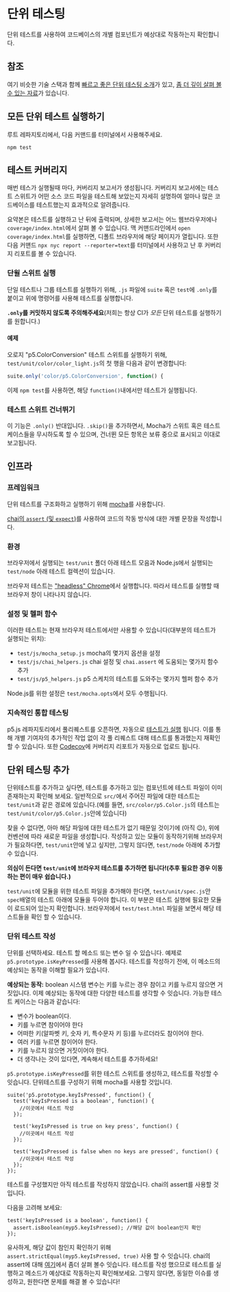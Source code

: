 # 단위 테스팅

단위 테스트를 사용하여 코드베이스의 개별 컴포넌트가 예상대로 작동하는지 확인합니다.

## 참조

여기 비슷한 기술 스택과 함께 [빠르고 좋은 단위 테스팅 소개](https://codeburst.io/javascript-unit-testing-using-mocha-and-chai-1d97d9f18e71)가 있고, [좀 더 깊이 살펴 볼수 있는 자료](https://blog.logrocket.com/a-quick-and-complete-guide-to-mocha-testing-d0e0ea09f09d)가 있습니다.

## 모든 단위 테스트 실행하기

루트 레파지토리에서, 다음 커맨드를 터미널에서 사용해주세요.

```shellsession
npm test
```

## 테스트 커버리지

매번 테스가 실행될때 마다, 커버리지 보고서가 생성됩니다. 커버리지 보고서에는 테스트 스위트가 어떤 소스 코드 파일을 테스트해 보았는지 자세히 설명하여 얼마나 많은 코드베이스를 테스트했는지 효과적으로 알려줍니다.

요약본은 테스트를 실행하고 난 뒤에 출력되며, 상세한 보고서는 어느 웹브라우저에나 `coverage/index.html`에서 살펴 볼 수 있습니다. 맥 커맨드라인에서 `open coverage/index.html`를 실행하면, 디폴트 브라우저에 해당 페이지가 열립니다. 또한 다음 커맨드 `npx nyc report --reporter=text`를 터미널에서 사용하고 난 후 커버리지 리포트를 볼 수 있습니다.

### 단윌 스위트 실행

단일 테스트나 그룹 테스트를 실행하기 위해, `.js` 파일에 `suite` 혹은 `test`에 `.only`를 붙이고 위에 명령어를 사용해 테스트를 실행합니다.

**`.only`를 커밋하지 않도록 주의해주세요**(저희는 항상 CI가 _모든_ 단위 테스트를 실행하기를 원합니다.)

#### 예제

오로지 "p5.ColorConversion" 테스트 스위트를 실행하기 위해, `test/unit/color/color_light.js`의 첫 행을 다음과 같이 변경합니다:

```js
suite.only('color/p5.ColorConversion', function() {
```

이제 `npm test`를 사용하면, 해당 `function()`내에서만 테스트가 실행됩니다.

### 테스트 스위트 건너뛰기

이 기능은 `.only()` 반대입니다. `.skip()`을 추가하면서, Mocha가 스위트 혹은 테스트 케이스들을 무시하도록 할 수 있으며, 건너뛴 모든 항목은 보류 중으로 표시되고 이대로 보고됩니다.

## 인프라

### 프레임워크

단위 테스트를 구조화하고 실행하기 위해 [mocha](https://mochajs.org)를 사용합니다.

[chai의 `assert` (및 `expect`)](https://www.chaijs.com/api/assert/)를 사용하여 코드의 작동 방식에 대한 개별 문장을 작성합니다.

### 환경

브라우저에서 실행되는 `test/unit` 폴더 아래 테스트 모음과 Node.js에서 실행되는 `test/node` 아래 테스트 컬렉션이 있습니다.

브라우저 테스트는 ["headless" Chrome](https://developers.google.com/web/updates/2017/06/headless-karma-mocha-chai)에서 실행합니다. 따라서 테스트를 실행할 때 브라우저 창이 나타나지 않습니다.

### 설정 및 헬퍼 함수

이러한 테스트는 현재 브라우저 테스트에서만 사용할 수 있습니다(대부분의 테스트가 실행되는 위치):

- `test/js/mocha_setup.js`  mocha의 몇가지 옵션을 설정
- `test/js/chai_helpers.js` chai 설정 및 `chai.assert` 에 도움되는 몇가지 함수 추가
- `test/js/p5_helpers.js` p5 스케치의 테스트를 도와주는 몇가지 헬퍼 함수 추가

Node.js를 위한 설정은 `test/mocha.opts`에서 모두 수행됩니다.

### 지속적인 통합 테스팅

p5.js 레파지토리에서 풀리퀘스트를 오픈하면, 자동으로 [테스트가 실행](ttps://github.com/processing/p5.js/actions) 됩니다. 이를 통해 개별 기여자의 추가적인 작업 없이 각 풀 리퀘스트 대해 테스트를 통과했는지 재확인할 수 있습니다. 또한 [Codecov](https://codecov.io/github/processing/p5.js)에 커버리지 리포트가 자동으로 업로드 됩니다.

## 단위 테스팅 추가

단위테스트를 추가하고 싶다면, 테스트를 추가하고 있는 컴포넌트에 테스트 파일이 이미 존재하는지 확인해 보세요. 일반적으로 `src/`에서 주어진 파일에 대한 테스트는 `test/unit`과 같은 경로에 있습니다.(예를 들면, `src/color/p5.Color.js`의 테스트는 `test/unit/color/p5.Color.js`안에 있습니다)

찾을 수 없다면, 아마 해당 파일에 대한 테스트가 없기 때문일 것이기에 (아직 😉), 위에 컨벤션에 따라 새로운 파일을 생성합니다. 작성하고 있는 모듈이 동작하기위해 브라우저가 필요하다면, `test/unit`안에 넣고 싶지만, 그렇지 않다면, `test/node` 아래에 추가할 수 있습니다.

**의심이 든다면 `test/unit`에 브라우저 테스트를 추가하면 됩니다!(추후 필요한 경우 이동하는 편이 매우 쉽습니다.)**

`test/unit`에 모듈을 위한 테스트 파일을 추가해야 한다면, `test/unit/spec.js`안 `spec`배열의 테스트 아래에 모듈을 두어야 합니다. 이 부분은 테스트 실행에 필요한 모듈이 로드되어 있는지 확인합니다. 브라우저에서 `test/test.html` 파일을 보면서 해당 테스트들을 확인 할 수 있습니다.

### 단위 테스트 작성

단위를 선택하세요. 테스트 할 메소드 또는 변수 일 수 있습니다. 예제로 `p5.prototype.isKeyPressed`를 사용해 봅시다. 테스트를 작성하기 전에, 이 메소드의 예상되는 동작을 이해할 필요가 있습니다.

**예상되는 동작:** boolean 시스템 변수는 키를 누르는 경우 참이고 키를 누르지 않으면 거짓입니다. 이제 예상되는 동작에 대한 다양한 테스트를 생각할 수 잇습니다. 가능한 테스트 케이스는 다음과 같습니다:

- 변수가 boolean이다.
- 키를 누르면 참이어야 한다
- 어떠한 키(알파벳 키, 숫자 키, 특수문자 키 등)를 누르더라도 참이어야 한다.
- 여러 키를 누르면 참이어야 한다.
- 키를 누르지 않으면 거짓이어야 한다.
- 더 생각나는 것이 있다면, 계속해서 테스트를 추가하세요!

`p5.prototype.isKeyPressed`를 위한 테스트 스위트를 생성하고, 테스트를 작성할 수 잇습니다. 단위테스트를 구성하기 위해 mocha를 사용할 것입니다.

```
suite('p5.prototype.keyIsPressed', function() {
  test('keyIsPressed is a boolean', function() {
    //이곳에서 테스트 작성
  });

  test('keyIsPressed is true on key press', function() {
    //이곳에서 테스트 작성
  });

  test('keyIsPressed is false when no keys are pressed', function() {
    //이곳에서 테스트 작성
  });
});
```

테스트를 구성했지만 아직 테스트를 작성하지 않았습니다. chai의 assert를 사용할 것입니다.

다음을 고려해 보세요:

```
test('keyIsPressed is a boolean', function() {
  assert.isBoolean(myp5.keyIsPressed); //해당 값이 boolean인지 확인
});
```

유사하게, 해당 값이 참인지 확인하기 위해 `assert.strictEqual(myp5.keyIsPressed, true)` 사용 할 수 잇습니다. chai의 assert에 대해 [여기](https://www.chaijs.com/api/assert/)에서 좀더 살펴 볼수 잇습니다. 테스트를 작성 했으므로 테스트를 실행하고 메소드가 예상대로 작동하는지 확인해보세요. 그렇지 않다면, 동일한 이슈를 생성하고, 원한다면 문제를 해결 볼 수 있습니다!
